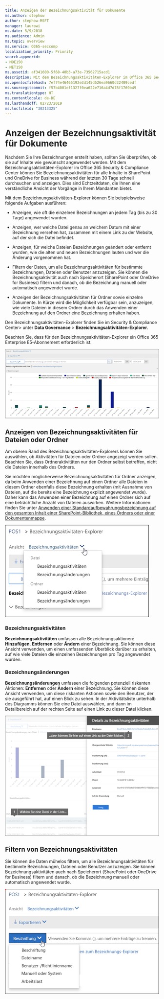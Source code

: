```yaml
---
title: Anzeigen der Bezeichnungsaktivität für Dokumente
ms.author: stephow
author: stephow-MSFT
manager: laurawi
ms.date: 5/9/2018
ms.audience: Admin
ms.topic: overview
ms.service: O365-seccomp
localization_priority: Priority
search.appverid:
- MOE150
- MET150
ms.assetid: af341600-5f68-40b3-a73e-73562715acd1
description: Mit dem Bezeichnungsaktivitäten-Explorer im Office 365 Security &amp; Compliance Center können Sie Bezeichnungsaktivitäten für alle Inhalte in SharePoint und OneDrive for Business während der letzten 30 Tage schnell durchsuchen und anzeigen. Dies sind Echtzeitdaten, die Ihnen eine verständliche Ansicht der Vorgänge in Ihrem Mandanten bietet.
ms.openlocfilehash: 7ef74e46465192e3d145d526ea9660d32409cedf
ms.sourcegitcommit: f57b4001ef1327f0ea622e716a4d7d78f1769b49
ms.translationtype: HT
ms.contentlocale: de-DE
ms.lasthandoff: 02/23/2019
ms.locfileid: "30213325"
---
```

# <a name="view-label-activity-for-documents"></a>Anzeigen der Bezeichnungsaktivität für Dokumente

Nachdem Sie Ihre Bezeichnungen erstellt haben, sollten Sie überprüfen, ob sie auf Inhalte wie gewünscht angewendet werden. Mit dem Bezeichnungsaktivitäten-Explorer im Office 365 Security &amp; Compliance Center können Sie Bezeichnungsaktivitäten für alle Inhalte in SharePoint und OneDrive for Business während der letzten 30 Tage schnell durchsuchen und anzeigen. Dies sind Echtzeitdaten, die Ihnen eine verständliche Ansicht der Vorgänge in Ihrem Mandanten bietet.
  
Mit dem Bezeichnungsaktivitäten-Explorer können Sie beispielsweise folgende Aufgaben ausführen:
  
- Anzeigen, wie oft die einzelnen Bezeichnungen an jedem Tag (bis zu 30 Tage) angewendet wurden.
    
- Anzeigen, wer welche Datei genau an welchem Datum mit einer Bezeichnung versehen hat, zusammen mit einem Link zu der Website, auf der sich die Datei befindet.
    
- Anzeigen, für welche Dateien Bezeichnungen geändert oder entfernt wurden, wie die alten und neuen Bezeichnungen lauten und wer die Änderung vorgenommen hat.
    
- Filtern der Daten, um alle Bezeichnungsaktivitäten für bestimmte Bezeichnungen, Dateien oder Benutzer anzuzeigen. Sie können die Bezeichnungsaktivität auch nach Speicherort (SharePoint oder OneDrive for Business) filtern und danach, ob die Bezeichnung manuell oder automatisch angewendet wurde.
    
- Anzeigen der Bezeichnungsaktivitäten für Ordner sowie einzelne Dokumente. In Kürze wird die Möglichkeit verfügbar sein, anzuzeigen, wie viele Dateien in diesem Ordner durch das Anwenden einer Bezeichnung auf den Ordner eine Bezeichnung erhalten haben.
    
Den Bezeichnungsaktivitäten-Explorer finden Sie im Security &amp; Compliance Center\> unter **Data Governance** \> **Bezeichnungsaktivitäten-Explorer**.
  
Beachten Sie, dass für den Bezeichnungsaktivitäten-Explorer ein Office 365 Enterprise E5-Abonnement erforderlich ist.
  
![Bezeichnungsaktivitäten-Explorer](media/671ca0cd-1457-40b4-9917-b663360afd95.png)
  
## <a name="view-label-activities-for-files-or-folders"></a>Anzeigen von Bezeichnungsaktivitäten für Dateien oder Ordner

Am oberen Rand des Bezeichnungsaktivitäten-Explorers können Sie auswählen, ob Aktivitäten für Dateien oder Ordner angezeigt werden sollen. Beachten Sie, dass Ordneraktivitäten nur den Ordner selbst betreffen, nicht die Dateien innerhalb des Ordners.
  
Sie möchten möglicherweise Bezeichnungsaktivitäten für Ordner anzeigen, da beim Anwenden einer Bezeichnung auf einen Ordner alle Dateien in diesem Ordner ebenfalls diese Bezeichnung erhalten (mit Ausnahme von Dateien, auf die bereits eine Bezeichnung explizit angewendet wurde). Daher kann das Anwenden einer Bezeichnung auf einen Ordner sich auf eine beträchtliche Anzahl von Dateien auswirken. Weitere Informationen finden Sie unter [Anwenden einer Standardaufbewahrungsbezeichnung auf den gesamten Inhalt einer SharePoint-Bibliothek, eines Ordners oder einer Dokumentenmappe](labels.md#applying-a-default-retention-label-to-all-content-in-a-sharepoint-library-folder-or-document-set).
  
![Dropdownmenü, in dem die Bezeichnungsaktivitäten für Dateien und Ordner angezeigt werden](media/11030584-f52d-49eb-86f3-7ead16a3b704.png)
  
### <a name="label-activities"></a>Bezeichnungsaktivitäten

 **Bezeichnungsaktivitäten** umfassen alle Bezeichnungsaktionen: **Hinzufügen**, **Entfernen** oder **Ändern** einer Bezeichnung. Sie können diese Ansicht verwenden, um einen umfassenden Überblick darüber zu erhalten, auf wie viele Dateien die einzelnen Bezeichnungen pro Tag angewendet wurden. 
  
### <a name="label-changes"></a>Bezeichnungsänderungen

 **Bezeichnungsänderungen** umfassen die folgenden potenziell riskanten Aktionen: **Entfernen** oder **Ändern** einer Bezeichnung. Sie können diese Ansicht verwenden, um diese riskanten Aktionen sowie den Benutzer, der sie ausgeführt hat, auf einen Blick zu sehen. In der Aktivitätsliste unterhalb des Diagramms können Sie eine Datei auswählen, und dann im Detailbereich auf der rechten Seite auf einen Link zu dieser Datei klicken. 
  
![Detailbereich für Bezeichnungsaktivität](media/eb580fd4-b5be-4fda-9ba5-c1256777310d.png)
  
## <a name="filter-label-activity"></a>Filtern von Bezeichnungsaktivitäten

Sie können die Daten mühelos filtern, um alle Bezeichnungsaktivitäten für bestimmte Bezeichnungen, Dateien oder Benutzer anzuzeigen. Sie können Bezeichnungsaktivitäten auch nach Speicherort (SharePoint oder OneDrive for Business) filtern und danach, ob die Bezeichnung manuell oder automatisch angewendet wurde.
  
![Filter für Bezeichnungsaktivitäten](media/9de92985-120f-48b4-96a7-ef7ec8a71ff0.png)
  

